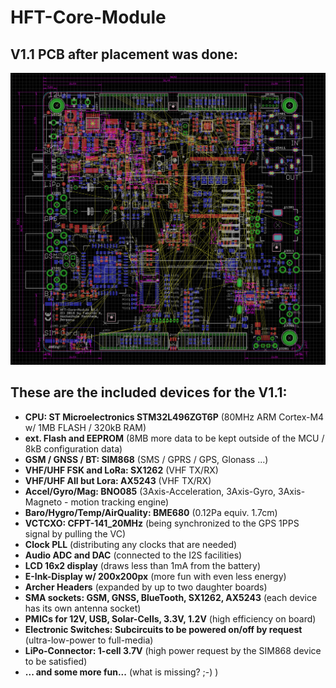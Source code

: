 # HFT-Core-Module

## V1.1 PCB after placement was done:
![Screenshot of V1.1](https://raw.githubusercontent.com/DF4IAH/HFT-Core-Module/master/Docs/09_Results/Pictures/HFT-Core-Module_1V1_PCB_PlacementDone.png)

## These are the included devices for the V1.1:
* __CPU: ST Microelectronics STM32L496ZGT6P__ (80MHz ARM Cortex-M4 w/ 1MB FLASH / 320kB RAM)
* __ext. Flash and EEPROM__ (8MB more data to be kept outside of the MCU / 8kB configuration data)
* __GSM / GNSS / BT: SIM868__ (SMS / GPRS / GPS, Glonass ...)
* __VHF/UHF FSK and LoRa: SX1262__ (VHF TX/RX)
* __VHF/UHF All but Lora: AX5243__ (VHF TX/RX)
* __Accel/Gyro/Mag: BNO085__ (3Axis-Acceleration, 3Axis-Gyro, 3Axis-Magneto - motion tracking engine)
* __Baro/Hygro/Temp/AirQuality: BME680__ (0.12Pa equiv. 1.7cm)
* __VCTCXO: CFPT-141_20MHz__ (being synchronized to the GPS 1PPS signal by pulling the VC)
* __Clock PLL__ (distributing any clocks that are needed)
* __Audio ADC and DAC__ (connected to the I2S facilities)
* __LCD 16x2 display__ (draws less than 1mA from the battery)
* __E-Ink-Display w/ 200x200px__ (more fun with even less energy)
* __Archer Headers__ (expanded by up to two daughter boards)
* __SMA sockets: GSM, GNSS, BlueTooth, SX1262, AX5243__ (each device has its own antenna socket)
* __PMICs for 12V, USB, Solar-Cells, 3.3V, 1.2V__ (high efficiency on board)
* __Electronic Switches: Subcircuits to be powered on/off by request__ (ultra-low-power to full-media)
* __LiPo-Connector: 1-cell 3.7V__ (high power request by the SIM868 device to be satisfied)
* __... and some more fun...__ (what is missing?  ;-)   )
